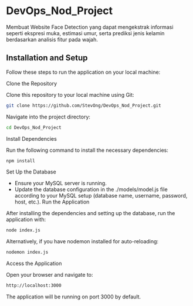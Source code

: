 # DevOps_Nod_Project
Membuat Website Face Detection yang dapat mengekstrak informasi seperti ekspresi muka, estimasi umur, serta prediksi jenis kelamin berdasarkan analisis fitur pada wajah.

## Installation and Setup
Follow these steps to run the application on your local machine:

Clone the Repository

Clone this repository to your local machine using Git:

```bash
git clone https://github.com/StevOng/DevOps_Nod_Project.git
```

Navigate into the project directory:

```bash
cd DevOps_Nod_Project
```

Install Dependencies

Run the following command to install the necessary dependencies:

```bash
npm install
```

Set Up the Database

- Ensure your MySQL server is running.
- Update the database configuration in the ./models/model.js file according to your MySQL setup (database name, username, password, host, etc.).
Run the Application

After installing the dependencies and setting up the database, run the application with:

```bash
node index.js
```

Alternatively, if you have nodemon installed for auto-reloading:

```bash
nodemon index.js
```

Access the Application

Open your browser and navigate to:

```bash
http://localhost:3000
```

The application will be running on port 3000 by default.
